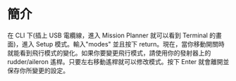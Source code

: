 # 簡介 #

在 CLI 下(插上 USB 電纜線，進入 Mission Planner 就可以看到 Terminal 的畫面)，進入 Setup 模式。輸入"modes" 並且按下 return。現在，當你移動開關時就能看到飛行模式的變化。如果你要變更飛行模式，請使用你的發射器上的 rudder/aileron 遙桿。只要左右移動遙桿就可以修改模式。按下 Enter 就會離開並保存你所變更的設定。